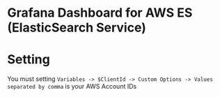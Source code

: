 # Grafana Dashboard for AWS ES (ElasticSearch Service)


# Setting

You must setting `Variables -> $ClientId -> Custom Options -> Values separated by comma` is your AWS Account IDs


